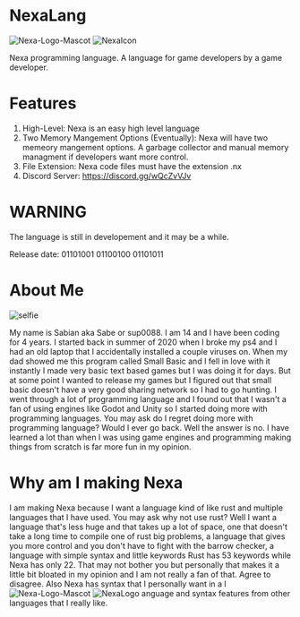 # NexaLang
![Nexa-Logo-Mascot](https://github.com/Sup0088/NexaLang/assets/122580233/d016a62b-acea-4f9f-aa0c-7854723c8e98)
![NexaIcon](https://github.com/Sup0088/NexaLang/assets/122580233/eb32be6b-0f79-4af2-a0fa-f5ebd2204c69)

Nexa programming language. A language for game developers by a game developer.

# Features
1. High-Level: Nexa is an easy high level language
2. Two Memory Mangement Options (Eventually): Nexa will have two memeory mangement options. A garbage collector and manual memory managment if developers want more control.
3. File Extension: Nexa code files must have the extension .nx
4. Discord Server: https://discord.gg/wQcZvVJv

# WARNING
The language is still in developement and it may be a while.

Release date: 01101001 01100100 01101011

# About Me

![selfie](https://github.com/Sup0088/NexaLang/assets/122580233/a452a7fd-c763-4bbb-9a79-7ffb5527f3dd)

My name is Sabian aka Sabe or sup0088. I am 14 and I have been coding for 4 years.
I started back in summer of 2020 when I broke my ps4 and I had an old laptop that I accidentally installed a couple viruses on.
When my dad showed me this program called Small Basic and I fell in love with it instantly I made very basic text based games but I was doing it for days.
But at some point I wanted to release my games but I figured out that small basic doesn't have a very good sharing network so I had to go hunting.
I went through a lot of programming language and I found out that I wasn't a fan of using engines like Godot and Unity so I started doing more with programming languages.
You may ask do I regret doing more with programming language? Would I ever go back. Well the answer is no. I have learned a lot than when I was using game engines and programming
making things from scratch is far more fun in my opinion.

# Why am I making Nexa
I am making Nexa because I want a language kind of like rust and multiple languages that I have used. You may ask why not use rust? Well I want a language that's less huge and that takes up
a lot of space, one that doesn't take a long time to compile one of rust big problems, a language that gives you more control and you don't have to fight with the barrow checker,
a language with simple syntax and little keywords Rust has 53 keywords while Nexa has only 22. That may not bother you but personally that makes it a little bit bloated in my opinion and I am 
not really a fan of that. Agree to disagree.
Also Nexa has syntax that I personally want in a l![Nexa-Logo-Mascot](https://github.com/Sup0088/NexaLang/assets/122580233/125d51f6-e28f-4cf7-8558-915e106b5340)
![NexaLogo](https://github.com/Sup0088/NexaLang/assets/122580233/11dd2abf-6e67-4eb5-bd8f-b333fbdbb29b)
anguage and syntax features from other languages that I really like.
